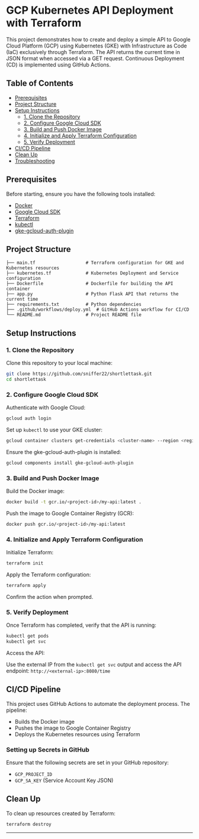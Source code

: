 # GCP Kubernetes API Deployment with Terraform

This project demonstrates how to create and deploy a simple API to Google Cloud Platform (GCP) using Kubernetes (GKE) with Infrastructure as Code (IaC) exclusively through Terraform. The API returns the current time in JSON format when accessed via a GET request. Continuous Deployment (CD) is implemented using GitHub Actions.

## Table of Contents

- [Prerequisites](#prerequisites)
- [Project Structure](#project-structure)
- [Setup Instructions](#setup-instructions)
  - [1. Clone the Repository](#1-clone-the-repository)
  - [2. Configure Google Cloud SDK](#2-configure-google-cloud-sdk)
  - [3. Build and Push Docker Image](#3-build-and-push-docker-image)
  - [4. Initialize and Apply Terraform Configuration](#4-initialize-and-apply-terraform-configuration)
  - [5. Verify Deployment](#5-verify-deployment)
- [CI/CD Pipeline](#cicd-pipeline)
- [Clean Up](#clean-up)
- [Troubleshooting](#troubleshooting)

## Prerequisites

Before starting, ensure you have the following tools installed:

- [Docker](https://www.docker.com/get-started)
- [Google Cloud SDK](https://cloud.google.com/sdk/docs/install)
- [Terraform](https://www.terraform.io/downloads.html)
- [kubectl](https://kubernetes.io/docs/tasks/tools/install-kubectl/)
- [gke-gcloud-auth-plugin](https://cloud.google.com/kubernetes-engine/docs/how-to/cluster-access-for-kubectl#install_plugin)

## Project Structure

```plaintext
├── main.tf                   # Terraform configuration for GKE and Kubernetes resources
├── kubernetes.tf             # Kubernetes Deployment and Service configuration
├── Dockerfile                # Dockerfile for building the API container
├── app.py                    # Python Flask API that returns the current time
├── requirements.txt          # Python dependencies
├── .github/workflows/deploy.yml  # GitHub Actions workflow for CI/CD
└── README.md                 # Project README file
```

## Setup Instructions

### 1. Clone the Repository

Clone this repository to your local machine:

```sh
git clone https://github.com/sniffer22/shortlettask.git
cd shortlettask
```

### 2. Configure Google Cloud SDK

Authenticate with Google Cloud:

```sh
gcloud auth login
```

Set up `kubectl` to use your GKE cluster:

```sh
gcloud container clusters get-credentials <cluster-name> --region <region> --project <project-id>
```

Ensure the gke-gcloud-auth-plugin is installed:

```sh
gcloud components install gke-gcloud-auth-plugin
```

### 3. Build and Push Docker Image

Build the Docker image:

```sh
docker build -t gcr.io/<project-id>/my-api:latest .
```

Push the image to Google Container Registry (GCR):

```sh
docker push gcr.io/<project-id>/my-api:latest
```

### 4. Initialize and Apply Terraform Configuration

Initialize Terraform:

```sh
terraform init
```

Apply the Terraform configuration:

```sh
terraform apply
```

Confirm the action when prompted.

### 5. Verify Deployment

Once Terraform has completed, verify that the API is running:

```sh
kubectl get pods
kubectl get svc
```

Access the API:

Use the external IP from the `kubectl get svc` output and access the API endpoint: `http://<external-ip>:8080/time`

## CI/CD Pipeline

This project uses GitHub Actions to automate the deployment process. The pipeline:

- Builds the Docker image
- Pushes the image to Google Container Registry
- Deploys the Kubernetes resources using Terraform

### Setting up Secrets in GitHub

Ensure that the following secrets are set in your GitHub repository:

- `GCP_PROJECT_ID`
- `GCP_SA_KEY` (Service Account Key JSON)

## Clean Up

To clean up resources created by Terraform:

```sh
terraform destroy
```

---
